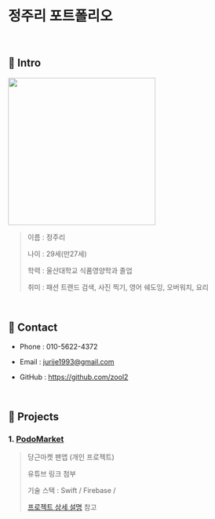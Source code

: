 # 정주리 포트폴리오

</br>

## 📌 Intro

<img src="https://user-images.githubusercontent.com/52398346/131293181-05ee50a7-36c1-423f-b241-c9c397b3b54d.png" width="300">

>이름 : 정주리
>
>나이 : 29세(만27세)
>
>학력 : 울산대학교 식품영양학과 졸업
>
>취미 : 패션 트랜드 검색, 사진 찍기, 영어 쉐도잉, 오버워치, 요리 

</br>

## 📌 Contact

- Phone : 010-5622-4372

- Email : jurije1993@gmail.com

- GitHub : https://github.com/zool2

</br>

## 📌 Projects

### 1. [PodoMarket](https://github.com/zool2/PodoMarket)

> 당근마켓 팬앱 (개인 프로젝트)
> 
> 유튜브 링크 첨부
> 
> 기술 스택 : 
> Swift / Firebase / 
> 
> [프로젝트 상세 설명](https://github.com/zool2/PodoMarket) 참고
